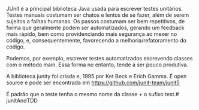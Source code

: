 JUnit é a principal biblioteca Java usada para escrever testes unitários. Testes manuais costumam ser chatos e lentos de se fazer, além de serem sujeitos a falhas humanas. Os passos costumam ser bem repetitivos, de forma que geralmente podem ser automatizados, gerando um feedback mais rápido, bem como providenciando mais segurança ao mexer no código, e, consequentemente, favorecendo a melhoria/refatoramento do código.

Podemos, por exemplo, escrever testes automatizados escrevendo classes com o método main. Essa forma no entanto, tende a ser pouco produtiva.

A biblioteca junity foi criada e, 1995 por Ket Beck e Erich Gamma. É open source e pode ser encontrada em https://github.com/junit-team/junit5

É padrão que o teste tenha o mesmo nome da classe + o sufixo test.# junitAndTDD
